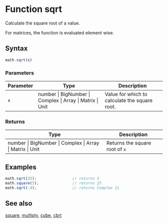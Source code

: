 # Function sqrt

Calculate the square root of a value.

For matrices, the function is evaluated element wise.


## Syntax

```js
math.sqrt(x)
```

### Parameters

Parameter | Type | Description
--------- | ---- | -----------
`x` | number &#124; BigNumber &#124; Complex &#124; Array &#124; Matrix &#124; Unit |  Value for which to calculate the square root.

### Returns

Type | Description
---- | -----------
number &#124; BigNumber &#124; Complex &#124; Array &#124; Matrix &#124; Unit |  Returns the square root of `x`


## Examples

```js
math.sqrt(25);                // returns 5
math.square(5);               // returns 25
math.sqrt(-4);                // returns Complex 2i
```


## See also

[square](square.md),
[multiply](multiply.md),
[cube](cube.md),
[cbrt](cbrt.md)


<!-- Note: This file is automatically generated from source code comments. Changes made in this file will be overridden. -->
